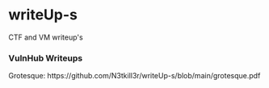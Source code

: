 # writeUp-s
CTF and VM writeup's

<b><h3>VulnHub Writeups</h3></b>
<p>Grotesque: https://github.com/N3tkill3r/writeUp-s/blob/main/grotesque.pdf
